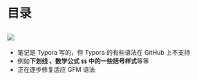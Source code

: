 # 目录

## <img src="https://img.shields.io/badge/!!!-笔记说明-ff5722.svg?colorB=ea1017" />
- 笔记是 Typora 写的，但 Typora 的有些语法在 GitHub 上不支持
- 例如**下划线 、数学公式 `$$` 中的一些括号样式**等等
- 正在逐步修复适应 GFM 语法
